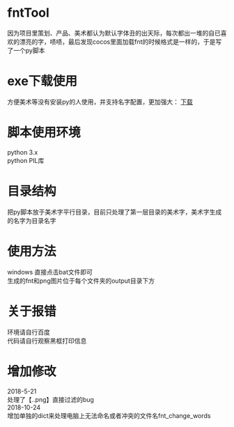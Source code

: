 
# fntTool
因为项目里策划、产品、美术都认为默认字体丑的出天际，每次都出一堆的自已喜欢的漂亮的字，啧啧，最后发现cocos里面加载fnt的时候格式是一样的，于是写了一个py脚本

# exe下载使用    
方便美术等没有安装py的人使用，并支持名字配置，更加强大： [下载](https://github.com/biganans/fntTool/tree/master/EXE/fntTool.exe ) 
    
# 脚本使用环境
python 3.x    
python PIL库    

# 目录结构
把py脚本放于美术字平行目录，目前只处理了第一层目录的美术字，美术字生成的名字为目录名字    

# 使用方法
windows 直接点击bat文件即可    
生成的fnt和png图片位于每个文件夹的output目录下方    

# 关于报错
环境请自行百度    
代码请自行观察黑框打印信息    

# 增加修改
2018-5-21     
处理了【..png】直接过滤的bug    
2018-10-24    
增加单独的dict来处理电脑上无法命名或者冲突的文件名fnt_change_words
